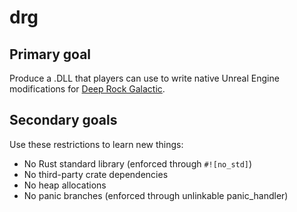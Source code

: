 # drg

## Primary goal
Produce a .DLL that players can use to write native Unreal Engine modifications for [Deep Rock Galactic](https://www.deeprockgalactic.com/).

## Secondary goals
Use these restrictions to learn new things:
* No Rust standard library (enforced through `#![no_std]`)
* No third-party crate dependencies
* No heap allocations
* No panic branches (enforced through unlinkable panic_handler)
